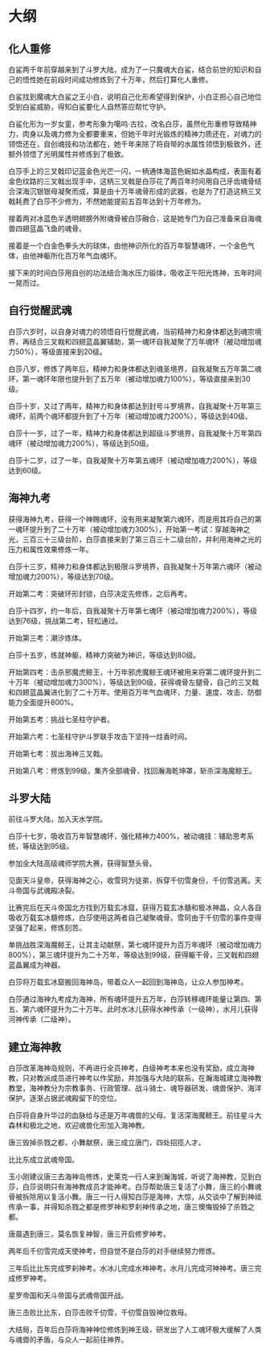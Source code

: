 # 大纲

## 化人重修

白鲨两千年前穿越来到了斗罗大陆，成为了一只魔魂大白鲨，结合前世的知识和自己的悟性她在前段时间成功修炼到了十万年，然后打算化人重修。

白鲨找到魔魂大白鲨之王小白，说明自己化形希望得到保护，小白正担心自己地位受到白鲨威胁，得知白鲨要化人自然答应帮忙守护。

白鲨化形为一岁女童，参考形象为噶呜·古拉，改名白莎，虽然化形重修导致精神力，肉身以及魂力修为全都要重来，但她千年时光锻炼的精神力质还在，对魂力的领悟还在，自创魂技和功法都在，她千年来除了将自带的水属性领悟到极致外，还额外领悟了光明属性并修炼到了极致。

白莎手上的三叉戟印记蓝金色光芒一闪，一柄通体海蓝色婉如水晶构成，表面有着金色纹路的三叉戟出现手中，这柄三叉戟是白莎花了两百年时间用自己牙齿魂骨结合深海沉银银母凝聚而成，算是由十万年魂骨形成的武器，也是为了打造这柄三叉戟耗费了白莎不少修为，不然她能提前五百年达到十万年修为。

接着两对冰蓝色半透明翅膀外附魂骨被白莎融合，这是她专门为自己准备来自海魂兽四翅蓝晶飞鱼的魂骨。

接着是一个白金色拳头大的球体，由他神识所化的百万年智慧魂环，一个金色气体，由他神躯所化百万年气血魂环。

接下来的时间白莎用自创的功法结合海水压力锻体，吸收正午阳光炼神，五年时间一晃而过。

## 自行觉醒武魂

白莎六岁时，以自身对魂力的领悟自行觉醒武魂，当前精神力和身体都达到魂宗境界，再结合三叉戟和四翅蓝晶翼辅助，第一魂环自我凝聚了万年魂环（被动增加魂力50%），等级直接来到20级。

白莎八岁，修炼了两年后，精神力和身体都达到魂圣境界，自我凝聚五万年第二魂环，第一魂环年限也提升到了五万年（被动增加魂力100%），等级直接来到30级。

白莎十岁，又过了两年，精神力和身体都达到封号斗罗境界，自我凝聚十万年第三魂环，前两个魂环都提升到了十万年（被动增加魂力200%），等级达到40级。

白莎十一岁，过了一年，精神力和身体都达到超级斗罗境界，自我凝聚十万年第四魂环（被动增加魂力200%），等级达到50级。

白莎十二岁，过了一年，自我凝聚十万年第五魂环（被动增加魂力200%），等级达到60级。

## 海神九考

获得海神九考，获得一个神赐魂环，没有用来凝聚第六魂环，而是用其将自己的第一魂环提升到了二十万年（被动增加魂力300%），开始第一考试：穿越海神之光，三百三十三级台阶，白莎直接来到了第三百三十二级台阶，并利用海神之光的压力和属性效果修炼一年。

白莎十三岁，精神力和身体都达到极限斗罗境界，自我凝聚十万年第六魂环（被动增加魂力200%），等级达到70级。

开始第二考：突破环形封锁，白莎决定先修炼，之后再考。

白莎十四岁，约一年后，自我凝聚十万年第七魂环（被动增加魂力200%），等级达到76级，挑战第二考，轻松通过。

开始第三考：潮汐炼体。

白莎十五岁，练就神躯，精神力突破为神识，等级达到80级。

开始第四考：击杀邪魔虎鲸王，十万年邪虎魔鲸王魂环被用来将第二魂环提升到二十万年（被动增加魂力300%），等级达到90级，获得魂骨左腿骨，自己的三叉戟和四翅蓝晶翼进化到了二十万年。使用百万年气血魂环，力量、速度、攻击、防御能力全面提升800%。

开始第五考：挑战七圣柱守护者。

开始第六考：七圣柱守护斗罗联手攻击下坚持一炷香时间。

开始第七考：拔出海神三叉戟。

开始第八考：修炼到99级，集齐全部魂骨，找回瀚海乾坤罩，斩杀深海魔鲸王。

## 斗罗大陆

前往斗罗大陆，加入天水学院。

白莎十七岁，吸收百万年智慧魂环，强化精神力400%，被动魂技：辅助思考系统，等级达到95级。

参加全大陆高级魂师学院大赛，获得智慧头骨。

见面天斗皇帝，获得海神之心，收雪珂为徒弟，拆穿千仞雪身份，千仞雪逃离。天斗帝国与武魂殿决裂。

比赛完后在天斗帝国北方找到万载玄冰窟，获得万载玄冰髓和极冰神晶，众人各自吸收万载玄冰髓修炼，白莎使用这两者自己凝聚魂骨。雪珂由于千仞雪的事件变得坚强了起来，修炼刻苦。

单挑战胜深海魔鲸王，让其主动献祭，第七魂环提升为百万年魂环（被动增加魂力800%），第三魂环提升为二十万年，等级达到99级，获得躯干骨，三叉戟和四翅蓝晶翼成为神器。

白莎将万载玄冰窟搬回海神岛，带着众人一起回到海神岛，让众人参加神考。

白莎通过海神九考成为海神，所有魂环提升五万年，白莎转移魂环能量让第四、第五、第六魂环提升为二十万年。此时水冰儿获得水神传承（一级神），水月儿获得河神传承（二级神）。

## 建立海神教

白莎改革海神岛规则，不再进行全员神考，白级神考本来也没有奖励，成立海神教，只对教派成员进行神考以作奖励，并加强与大陆的联系，在瀚海城建立海神教教堂，海神教分为宗教事务、行政管理、战斗骑士、魂导器研发、魂兽保护、海洋保护。逐渐占据武魂殿留下的空位。

白莎将自身升华过的血脉给与还是万年魂兽的父母。复活深海魔鲸王。前往星斗大森林和极北之地，欢迎魂兽化形加入海神教。

唐三毁掉杀戮之都，小舞献祭，唐三成立唐门，四处招揽人才。

比比东成立武魂帝国。

玉小刚建议唐三去海神岛修炼，史莱克一行人来到瀚海城，听说了海神教，见到白莎，白莎说明只有海神教成员才能神考。白莎帮助唐三复活了小舞，唐三的小舞魂骨被拆除用以复活小舞。唐三一行人得知白莎是海神，大惊，从交谈中了解到神祗传承一事，并得知杀戮之都是修罗神和罗刹神传承之地，唐三懊悔毁掉了杀戮之都。

唐晨遇到唐三，莫名恢复神智，唐三开启修罗神考。

两年后千仞雪完成天使神考，但自觉不是白莎的对手继续努力修炼。

三年后比比东完成罗刹神考。水冰儿完成水神神考。水月儿完成河神神考。唐三完成修罗神考。

星罗帝国和天斗帝国与武魂帝国开战。

唐三击败比比东，白莎击败千仞雪，千仞雪自毁神位救母。

大结局，百年后白莎将海神神位修炼到神王级，研发出了人工魂环极大缓解了人类与魂兽的矛盾，与众人一起前往神界。